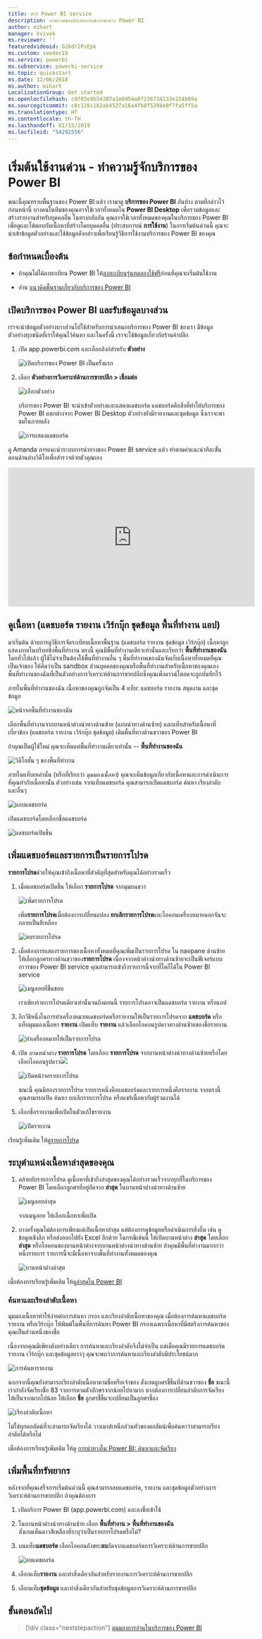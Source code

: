 ```yaml
---
title: ทัวร์ Power BI service
description: ภาพรวมของประสบการณ์การนำทาง Power BI
author: mihart
manager: kvivek
ms.reviewer: ''
featuredvideoid: G26dr2PsEpk
ms.custom: seodec18
ms.service: powerbi
ms.subservice: powerbi-service
ms.topic: quickstart
ms.date: 12/06/2018
ms.author: mihart
LocalizationGroup: Get started
ms.openlocfilehash: c9f03e9b54387a1e0454a8f236734133e154b09a
ms.sourcegitcommit: c8c126c1b2ab4527a16a4fb8f5208e0f7fa5ff5a
ms.translationtype: HT
ms.contentlocale: th-TH
ms.lasthandoff: 01/15/2019
ms.locfileid: "54292556"
---
```

# <a name="quickstart---getting-around-in-power-bi-service"></a>เริ่มต้นใช้งานด่วน - ทำความรู้จักบริการของ Power BI

ขณะนี้คุณทราบพื้นฐานของ Power BI แล้ว เรามาดู **บริการของ Power BI** กันบ้าง ตามที่กล่าวไว้ก่อนหน้านี้ บางคนในทีมของคุณอาจใช้เวลาทั้งหมดใน **Power BI Desktop** เพื่อรวมข้อมูลและสร้างรายงานสำหรับบุคคลอื่น ในทางกลับกัน คุณอาจใช้เวลาทั้งหมดของคุณในบริการของ Power BI เพื่อดูและโต้ตอบกับเนื้อหาที่สร้างโดยบุคคลอื่น (ประสบการณ์ **การใช้งาน**) ในการเริ่มต้นด่วนนี้ คุณจะนำเข้าข้อมูลตัวอย่างและใช้ข้อมูลดังกล่าวเพื่อเรียนรู้วิธีการใช้งานบริการของ Power BI ของคุณ 
 
## <a name="prerequisites"></a>ข้อกำหนดเบื้องต้น

- ถ้าคุณไม่ได้ลงทะเบียน Power BI ให้[ลงทะเบียนรุ่นทดลองใช้ฟรี](https://app.powerbi.com/signupredirect?pbi_source=web)ก่อนที่คุณจะเริ่มต้นใช้งาน

- อ่าน [แนวคิดพื้นฐานเกี่ยวกับบริการของ Power BI](end-user-basic-concepts.md)

## <a name="open-power-bi-service-and-get-some-data"></a>เปิดบริการของ Power BI และรับข้อมูลบางส่วน
เราจะนำข้อมูลตัวอย่างบางส่วนไปใช้สำหรับการนำเสนอบริการของ Power BI ของเรา มีข้อมูลตัวอย่างทุกชนิดที่เราให้คุณไว้ค้นหา และในครั้งนี้ เราจะใช้ข้อมูลเกี่ยวกับร้านค้าปลีก    
1. เปิด app.powerbi.com และเลือกลิงก์สำหรับ **ตัวอย่าง** 

    ![เปิดบริการของ Power BI เป็นครั้งแรก](./media/end-user-experience/power-bi-new-user.png)

2. เลือก **ตัวอย่างการวิเคราะห์ด้านการขายปลีก > เชื่อมต่อ**

    ![เลือกตัวอย่าง](./media/end-user-experience/power-bi-retail-sample.png)

    บริการของ Power BI จะนำเข้าตัวอย่างและแสดงแดชบอร์ด แดชบอร์ดคือสิ่งที่ทำให้บริการของ Power BI แตกต่างจาก Power BI Desktop ตัวอย่างยังมีรายงานและชุดข้อมูล ซึ่งเราจะพาชมในภายหลัง

    ![การแสดงแดชบอร์ด](media/end-user-experience/power-bi-dashboard.png)

ดู Amanda การแนะนำระบบการนำทางของ Power BI service  แล้ว ทำตามคำแนะนำทีละขั้นตอนด้านล่างวิดีโอเพื่อสำรวจด้วยตัวคุณเอง

<iframe width="560" height="315" src="https://www.youtube.com/embed/G26dr2PsEpk" frameborder="0" allowfullscreen></iframe>


## <a name="view-content-dashboards-reports-workbooks-datasets-workspaces-apps"></a>ดูเนื้อหา (แดชบอร์ด รายงาน เวิร์กบุ๊ก ชุดข้อมูล พื้นที่ทำงาน แอป)
มาเริ่มต้น ด้วยการดูวิธีการจัดระเบียบเนื้อหาพื้นฐาน (แดชบอร์ด รายงาน ชุดข้อมูล เวิร์กบุ๊ก) เนื้อหาถูกแสดงภายในบริบทขิงพื้นที่ทำงาน ตรงนี้ คุณมีพื้นที่ทำงานเดียวเท่านั้นและเรียกว่า **พื้นที่ทำงานของฉัน** โดยทั่วไปแล้ว ผู้ใช้ไม่จำเป็นต้องใช้พื้นที่ทำงานอื่น ๆ พื้นที่ทำงานของฉันจัดเก็บเนื้อหาทั้งหมดที่คุณเป็นเจ้าของ ให้คิดว่าเป็น sandbox ส่วนบุคคลของคุณหรือพื้นที่ทำงานสำหรับเนื้อหาของคุณเอง พื้นที่ทำงานของฉันที่เป็นตัวอย่างการวิเคราะห์ด้านการขายปลีกซึ่งคุณเพิ่งดาวน์โหลดจะถูกบันทึกไว้ 

ภายในพื้นที่ทำงานของฉัน เนื้อหาของคุณถูกจัดเป็น 4 แท็บ: แดชบอร์ด รายงาน สมุดงาน และชุดข้อมูล

![หน้าจอพื้นที่ทำงานของฉัน](./media/end-user-experience/power-bi-my-workspace.png)

เลือกพื้นที่ทำงานจากบานหน้าต่างนำทางด้านซ้าย (แถบนำทางด้านซ้าย) และแท็บสำหรับเนื้อหาที่เกี่ยวข้อง (แดชบอร์ด รายงาน เวิร์กบุ๊ก ชุดข้อมูล) เติมพื้นที่ทางด้านขวาของ Power BI

ถ้าคุณเป็นผู้ใช้ใหม่ คุณจะเห็นแค่พื้นที่ทำงานเดียวเท่านั้น -- **พื้นที่ทำงานของฉัน**

![วิดีโอสั้น ๆ ของพื้นที่ทำงาน](./media/end-user-experience/nav.gif)

ภายในแท็บเหล่านั้น (หรือที่เรียกว่า *มุมมองเนื้อหา*) คุณจะเห็นข้อมูลเกี่ยวกับเนื้อหาและการดำเนินการที่คุณทำกับเนื้อหานั้น  ตัวอย่างเช่น จากแท็บแดชบอร์ด คุณสามารถเปิดแดชบอร์ด ค้นหา เรียงลำดับ และอื่นๆ

![แถบแดชบอร์ด](./media/end-user-experience/power-bi-dashboard-tab.png)

เปิดแดชบอร์ดโดยเลือกชื่อแดชบอร์ด

![แดชบอร์ดเปิดขึ้น](./media/end-user-experience/power-bi-open-dashboard.png)

## <a name="favorite-a-dashboard-and-a-report"></a>เพิ่มแดชบอร์ดและรายการเป็นรายการโปรด
**รายการโปรด**ช่วยให้คุณเข้าถึงเนื้อหาที่สำคัญที่สุดสำหรับคุณได้อย่างรวดเร็ว  

1. เมื่อแดชบอร์ดเปิดขึ้น ให้เลือก **รายการโปรด** จากมุมบนขวา
   
   ![เพิ่มรายการโปรด](./media/end-user-experience/powerbi-dashboard-favorite.png)
   
   เพิ่ม**รายการโปรด**เมื่อต้องการเปลี่ยนแปลง **ยกเลิกรายการโปรด**และไอคอนเครื่องหมายดอกจันจะกลายเป็นสีเหลือง
   
   ![ลบรายการโปรด](./media/end-user-experience/power-bi-unfavorite2.png)

2. เมื่อต้องการแสดงรายการของเนื้อหาทั้งหมดที่คุณเพิ่มเป็นรายการโปรด ใน navpane ด้านซ้าย ให้เลือกลูกศรทางด้านขวาของ**รายการโปรด** เนื่องจากหน้าต่างนำทางด้านซ้ายจะเป็นฟีเจอร์แบบถาวรของ Power BI service คุณสามารถเข้าถึงรายการนี้จากที่ใดก็ได้ใน Power BI service
   
    ![เมนูลอยที่ชื่นชอบ](./media/end-user-experience/power-bi-favorite.png)
   
    เราเพียงรายการโปรดเดียวเท่านั้นจนถึงตอนนี้ รายการโปรดอาจเป็นแดชบอร์ด รายงาน หรือแอป  

1. อีกวิธีหนึ่งในการทำเครื่องหมายแดชบอร์ดหรือรายงานให้เป็นรายการโปรดจาก **แดชบอร์ด** หรือแท็บมุมมองเนื้อหา **รายงาน**  เปิดแท็บ **รายงาน** แล้วเลือกไอคอนรูปดาวทางด้านซ้ายของชื่อรายงาน
   
   ![ทำเครื่องหมายให้เป็นรายการโปรด](./media/end-user-experience/power-bi-report-favorite.png)

3. เปิด *บานหน้าต่าง* **รายการโปรด** โดยเลือก **รายการโปรด** จากบานหน้าต่างนำทางด้านซ้ายหรือโดยเลือกไอคอนรูปดาว![](media/end-user-experience/powerbi-star-icon.png)
   
   ![เปิดหน้าจอรายการโปรด](./media/end-user-experience/power-bi-favorite-pane.png)
   
   ขณะนี้ คุณมีสองรายการโปรด รายการหนึ่งคือแดชบอร์ดและรายการหนึ่งคือรายงาน จากตรงนี้ คุณสามารถเปิด ค้นหา ยกเลิกรายการโปรด หรือแชร์เนื้อหากับผู้ร่วมงานได้

4. เลือกชื่อรายงานเพื่อเปิดในตัวแก้ไขรายงาน

    ![เปิดรายงาน](./media/end-user-experience/power-bi-report-open.png)


เรียนรู้เพิ่มเติม ให้ดู[รายการโปรด](end-user-favorite.md)

## <a name="locate-your-most-recent-content"></a>ระบุตำแหน่งเนื้อหาล่าสุดของคุณ

1. คล้ายกับรายการโปรด ดูเนื้อหาที่เข้าถึงล่าสุดของคุณได้อย่างรวดเร็วจากทุกที่ในบริการของ Power BI โดยเลือกลูกศรที่อยู่ถัดจาก **ล่าสุด** ในบานหน้าต่างนำทางด้านซ้าย

   ![เมนูลอยล่าสุด](./media/end-user-experience/power-bi-recent-flyout.png)

    จากเมนูลอย ให้เลือกเนื้อหาเพื่อเปิด

2. บางครั้งคุณไม่ต้องการเพียงแค่เปิดเนื้อหาล่าสุด แต่ต้องการดูข้อมูลหรือดำเนินการสิ่งอื่น เช่น ดูข้อมูลเชิงลึก หรือส่งออกไปยัง Excel อีกด้วย ในกรณีเช่นนี้ ให้เปิดบานหน้าต่าง **ล่าสุด** โดยเลือก **ล่าสุด** หรือไอคอนของบานหน้าต่างจากบานหน้าต่างนำทางด้านซ้าย ถ้าคุณมีพื้นที่ทำงานมากกว่าหนึ่งรายการ รายการนี้จะมีเนื้อหาจากพื้นที่ทำงานทั้งหมดของคุณ

   ![บานหน้าต่างล่าสุด](./media/end-user-experience/power-bi-recent.png)

เมื่อต้องการเรียนรู้เพิ่มเติม ให้ดู[ล่าสุดใน Power BI](end-user-recent.md)

### <a name="search-and-sort-content"></a>ค้นหาและเรียงลำดับเนื้อหา
มุมมองเนื้อหาทำให้ง่ายต่อการค้นหา กรอง และเรียงลำดับเนื้อหาของคุณ เมื่อต้องการค้นหาแดชบอร์ด รายงาน หรือเวิร์กบุ๊ก ให้พิมพ์ในพื้นที่การค้นหา Power BI กรองเฉพาะเนื้อหาที่มีสตริงการค้นหาของคุณเป็นส่วนหนึ่งของชื่อ

เนื่องจากคุณมีเพียงตังอย่างเดียว การค้นหาและเรียงลำดับจึงไม่จำเป็น  แต่เมื่อคุณมีรายการแดชบอร์ด รายงาน เวิร์กบุ๊ก และชุดข้อมูลยาวๆ คุณจะพบว่าการค้นหาและเรียงลำดับมีประโยชน์มาก

![การค้นหารายงาน](./media/end-user-experience/power-bi-search.png)

นอกจากนี้คุณยังสามารถเรียงลำดับเนื้อหาตามชื่อหรือเจ้าของ สังเกตลูกศรชี้ขึ้นที่ด้านขวาของ **ชื่อ** ขณะนี้เรากำลังจัดเรียงชื่อ 83 รายการตามตัวอักษรจากน้อยไปหามาก หากต้องการเปลี่ยนลำดับการจัดเรียงให้เป็นจากมากไปน้อย ให้เลือก **ชื่อ** ลูกศรชี้ขึ้นจะเปลี่ยนเป็นลูกศรชี้ลง

![เรียงลำดับเนื้อหา](./media/end-user-experience/power-bi-sort-new.png)

ไม่ใช่ทุกคอลัมน์ที่จะสามารถจัดเรียงได้ วางเมาส์เหนือส่วนหัวของคอลัมน์เพื่อค้นหาว่าสามารถเรียงลำดับได้หรือไม่

เมื่อต้องการเรียนรู้เพิ่มเติม ให้ดู [การนำทางใน Power BI: ค้นหาและจัดเรียง](end-user-search-sort.md)

## <a name="clean-up-resources"></a>เพิ่มพื้นที่ทรัพยากร
หลังจากที่คุณเสร็จการเริ่มต้นด่วนนี้ คุณสามารถลบแดชบอร์ด, รายงาน และชุดข้อมูลตัวอย่างการวิเคราะห์ด้านการขายปลีก ถ้าคุณต้องการ

1. เปิดบริการ Power BI (app.powerbi.com) และลงชื่อเข้าใช้    
2. ในบานหน้าต่างนำทางด้านซ้าย เลือก **พื้นที่ทำงาน > พื้นที่ทำงานของฉัน**  
    สังเกตเห็นดาวสีเหลืองที่ระบุว่าเป็นรายการโปรดหรือไม่?    
3. บนแท็บ**แดชบอร์ด** เลือกไอคอนถังขยะ**ลบ**ถัดจากแดชบอร์ดการวิเคราะห์ด้านการขายปลีก    

    ![ลบแดชบอร์ด](./media/end-user-experience/power-bi-cleanup.png)

4. เลือกแท็บ**รายงาน** และทำสิ่งเดียวกันสำหรับรายงานการวิเคราะห์ด้านการขายปลีก
1. เลือกแท็บ**ชุดข้อมูล** และทำสิ่งเดียวกันสำหรับชุดข้อมูลการวิเคราะห์ด้านการขายปลีก

## <a name="next-steps"></a>ขั้นตอนถัดไป

> [!div class="nextstepaction"]
> [มุมมองการอ่านในบริการของ Power BI](end-user-reading-view.md)